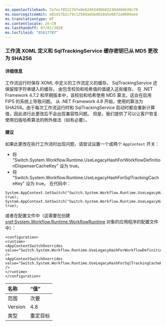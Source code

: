 ```yaml
---
ms.openlocfilehash: 7a7ecf052276fe8e62463498b83230d466630c79
ms.sourcegitcommit: e02d17b2cf9c1258dadda4810a5e6072a0089aee
ms.translationtype: HT
ms.contentlocale: zh-CN
ms.lasthandoff: 07/01/2020
ms.locfileid: "85617787"
---
```

### <a name="workflow-xoml-definition-and-sqltrackingservice-cache-keys-changed-from-md5-to-sha256"></a>工作流 XOML 定义和 SqlTrackingService 缓存密钥已从 MD5 更改为 SHA256

#### <a name="details"></a>详细信息

工作流运行时保存 XOML 中定义的工作流定义的缓存。 SqlTrackingService 还保留按字符串键入的缓存。 由包含校验和哈希值的值键入这些缓存。 在 .NET Framework 4.7.2 和早期版本中，该校验和哈希使用 MD5 算法，这会在启用 FIPS 的系统上导致问题。 从 .NET Framework 4.8 开始，使用的算法为 SHA256。由于每次工作流运行时和 SqlTrackingService 启动时都会重新计算值，因此进行此更改后不会出现兼容性问题。 但是，我们提供了可以让客户恢复使用旧版哈希算法的例外做法（如有必要）。

#### <a name="suggestion"></a>建议

如果此更改在执行工作流时出现问题，请尝试设置一个或两个 `AppContext` 开关：

- 将 &quot;Switch.System.Workflow.Runtime.UseLegacyHashForWorkflowDefinitionDispenserCacheKey&quot; 设为 true。
- 将 &quot;Switch.System.Workflow.Runtime.UseLegacyHashForSqlTrackingCacheKey&quot; 设为 true。
在代码中：

<pre><code class="lang-csharp">System.AppContext.SetSwitch(&quot;Switch.System.Workflow.Runtime.UseLegacyHashForWorkflowDefinitionDispenserCacheKey&quot;, true);&#13;&#10;System.AppContext.SetSwitch(&quot;Switch.System.Workflow.Runtime.UseLegacyHashForSqlTrackingCacheKey&quot;, true);&#13;&#10;</code></pre>

或者在配置文件中（这需要在创建 <xref:System.Workflow.Runtime.WorkflowRuntime> 对象的应用程序的配置文件中）：

<pre><code class="lang-xml">&lt;configuration&gt;&#13;&#10;&lt;runtime&gt;&#13;&#10;&lt;AppContextSwitchOverrides value=&quot;Switch.System.Workflow.Runtime.UseLegacyHashForWorkflowDefinitionDispenserCacheKey=true&quot; /&gt;&#13;&#10;&lt;AppContextSwitchOverrides value=&quot;Switch.System.Workflow.Runtime.UseLegacyHashForSqlTrackingCacheKeytrue&quot; /&gt;&#13;&#10;&lt;/runtime&gt;&#13;&#10;&lt;/configuration&gt;&#13;&#10;</code></pre>

| 名称    | “值”       |
|:--------|:------------|
| 范围   | 次要       |
| Version | 4.8         |
| 类型    | 重定目标 |
